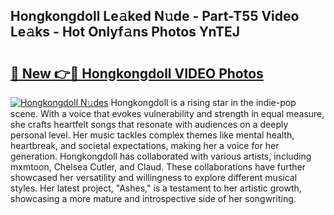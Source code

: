 ## Hongkongdoll Le𝚊ked N𝚞de - Part-T55 Video Le𝚊ks - Hot Onlyf𝚊ns Photos YnTEJ

# <h2><a href="http://ab85646.deff.icu/?id=Hongkongdoll">🔗 New 👉🔴 Hongkongdoll VIDEO Photos</a></h2>

[![Hongkongdoll N𝚞des](https://i.imgur.com/rIISA9y.gif)](http://ab85646.deff.icu/?id=Hongkongdoll)
Hongkongdoll is a rising star in the indie-pop scene. With a voice that evokes vulnerability and strength in equal measure, she crafts heartfelt songs that resonate with audiences on a deeply personal level. Her music tackles complex themes like mental health, heartbreak, and societal expectations, making her a voice for her generation. Hongkongdoll has collaborated with various artists, including mxmtoon, Chelsea Cutler, and Claud. These collaborations have further showcased her versatility and willingness to explore different musical styles. Her latest project, "Ashes," is a testament to her artistic growth, showcasing a more mature and introspective side of her songwriting.
